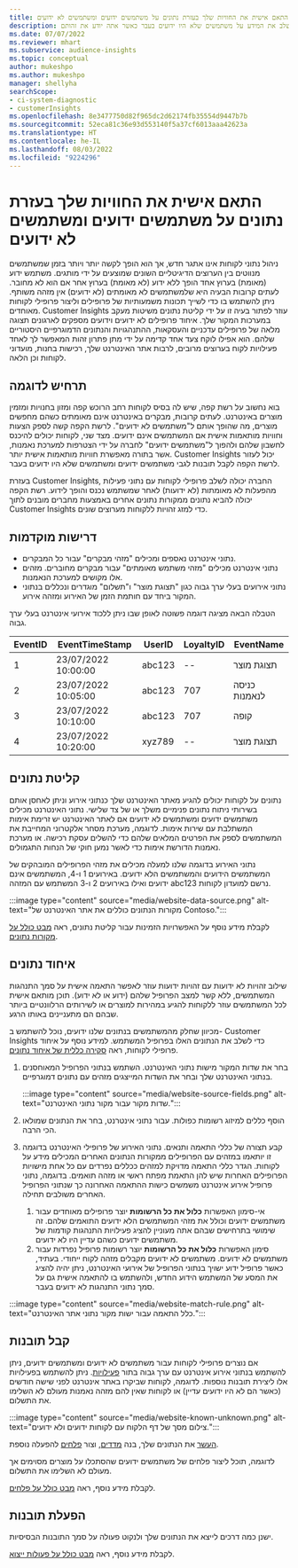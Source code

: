 ```yaml
---
title: התאם אישית את החוויות שלך בעזרת נתונים על משתמשים ידועים ומשתמשים לא ידועים
description: שלב את המידע על משתמשים שלא היו ידועים בעבר כאשר אתה יודע את זהותם.
ms.date: 07/07/2022
ms.reviewer: mhart
ms.subservice: audience-insights
ms.topic: conceptual
author: mukeshpo
ms.author: mukeshpo
manager: shellyha
searchScope:
- ci-system-diagnostic
- customerInsights
ms.openlocfilehash: 8e3477750d82f965dc2d62174fb35554d9447b7b
ms.sourcegitcommit: 52eca81c36e93d553140f5a37cf6013aaa42623a
ms.translationtype: HT
ms.contentlocale: he-IL
ms.lasthandoff: 08/03/2022
ms.locfileid: "9224296"
---
```

# <a name="personalize-your-experiences-with-data-about-known-and-unknown-users"></a>התאם אישית את החוויות שלך בעזרת נתונים על משתמשים ידועים ומשתמשים לא ידועים

ניהול נתוני לקוחות אינו אתגר חדש, אך הוא הופך לקשה יותר ויותר בזמן שמשתמשים מנווטים בין הערוצים הדיגיטליים השונים שמוצעים על ידי מותגים. משתמש ידוע (מאומת) בערוץ אחד הופך ללא ידוע (לא מאומת) בערוץ אחר אם הוא לא מחובר. לעתים קרובות הבעיה היא שלמשתמשים לא מאומתים (לא ידועים) אין מזהה משותף. ניתן להשתמש בו כדי לשייך תכונות משמעותיות של פרופילים וליצור פרופילי לקוחות מאוחדים. Customer Insights עוזר לפתור בעיה זו על ידי קליטת נתונים משיטות מעקב במערכות המקור שלך. איחוד פרופילים לא ידועים וידועים מספקים לארגונים תצוגה מלאה של פרופילים עדכניים והעסקאות, ההתנהגויות והנתונים הדמוגרפיים היסטוריים שלהם. הוא אפילו לוקח צעד אחד קדימה על ידי מתן פתרון זהות המאפשר לך לאחד פעילויות לקוח בערוצים מרובים, לרבות אתר האינטרנט שלך, רכישות בחנות, מועדוני לקוחות וכן הלאה.

## <a name="sample-scenario"></a>תרחיש לדוגמה

בוא נחשוב על רשת קפה, שיש לה בסיס לקוחות רחב הרוכש קפה ומזון בחנויות ומזמין מוצרים באינטרנט. לעתים קרובות, מבקרים באינטרנט אינם מאומתים כשהם מחפשים מוצרים, מה שהופך אותם ל"משתמשים לא ידועים". לרשת הקפה קשה לספק הצעות וחוויות מותאמות אישית אם המשתמשים אינם ידועים. מצד שני, לקוחות יכולים להיכנס לחשבון שלהם ולהפוך ל"משתמשים ידועים" לחברה על ידי הצטרפות למערכת נאמנות, אשר בתורה מאפשרת חוויות מותאמות אישית יותר. Customer Insights יכול לעזור לרשת הקפה לקבל תובנות לגבי משתמשים ידועים ומשתמשים שלא היו ידועים בעבר.

בעזרת Customer Insights, החברה יכולה לשלב פרופילי לקוחות עם נתוני פעילות מהפעלות לא מאומתות (לא ידועות) לאחר שמשתמש נכנס והופך לידוע. רשת הקפה יכולה להביא נתונים ממקורות נתונים אחרים באמצעות מחברים מובנים לתוך Customer Insights כדי למזג זהויות ללקוחות מערוצים שונים.

## <a name="prerequisites"></a>‏‫דרישות מוקדמות‬

- נתוני אינטרנט נאספים ומכילים "מזהי מבקרים" עבור כל המבקרים.
- נתוני אינטרנט מכילים "מזהי משתמש מאומתים" עבור מבקרים מחוברים. מזהים אלו מקושים למערכת הנאמנות.
- נתוני אירועים בעלי ערך גבוה כגון "תצוגת מוצר" ו"תשלום" מוגדרים ונכללים בנתוני המקור ביחד עם חותמת הזמן של האירוע ומזהה אירוע.

הטבלה הבאה מציגה דוגמה פשוטה לאופן שבו ניתן ללכוד אירועי אינטרנט בעלי ערך גבוה.

|EventID|EventTimeStamp|UserID|LoyaltyID|EventName|
|--|--|--|--|--|
|1|23/07/2022 10:00:00|abc123|--|תצוגת מוצר|
|2|23/07/2022 10:05:00|abc123|707|כניסה לנאמנות|
|3|23/07/2022 10:10:00|abc123|707|קופה|
|4|23/07/2022 10:20:00|xyz789|--|תצוגת מוצר|

## <a name="data-ingestion"></a>קליטת נתונים

נתונים על לקוחות יכולים להגיע מאתר האינטרנט שלך כנתוני אירוע וניתן לאחסן אותם בשירותי ניתוח נתונים פנימיים משלך או של צד שלישי. נתוני האינטרנט מכילים משתמשים ידועים ומשתמשים לא ידועים אם לאתר האינטרנט יש זרימת אימות המשתלבת עם שירות אימות. לדוגמה, מערכת מסחר אלקטרוני המחייבת את המשתמשים לספק את הפרטים המלאים שלהם כדי להשלים עסקת רכישה. או מערכת נאמנות הדורשת אימות כדי לאשר נמען חוקי של הנחות התגמולים.

נתוני האירוע בדוגמה שלנו למעלה מכילים את מזהי הפרופילים המובהקים של המשתמשים הידועים והמשתמשים הלא ידועים. באירועים 1 ו-4, המשתמשים אינם ידועים ואילו באירועים 2 ו-3 המשתמש עם המזהה abc123 נרשם למועדון לקוחות.

:::image type="content" source="media/website-data-source.png" alt-text="מקורות הנתונים כוללים את אתר האינטרנט של Contoso.":::

לקבלת מידע נוסף על האפשרויות הזמינות עבור קליטת נתונים, ראה [מבט כולל על מקורות נתונים](data-sources.md).

## <a name="data-unification"></a>איחוד נתונים

שילוב זהויות לא ידועות עם זהויות ידועות עוזר לאפשר התאמה אישית על סמך התנהגות המשתמשים, ללא קשר למצב הפרופיל שלהם (ידוע או לא ידוע). תוכן מותאם אישית לכל המשתמשים עוזר ללקוחות להגיע במהירות למוצרים או לשירותים הרלוונטיים ביותר שבהם הם מתעניינים באותו הרגע.

מכיוון שחלק מהמשתמשים בנתונים שלנו ידועים, נוכל להשתמש ב- Customer Insights כדי לשלב את הנתונים האלו בפרופיל המשתמש. למידע נוסף על איחוד פרופילי לקוחות, ראה [סקירה כללית של איחוד נתונים](data-unification.md).

1. בחר את שדות המקור מישות נתוני האינטרנט. השתמש בנתוני הפרופיל המאוחסנים בנתוני האינטרנט שלך ובחר את השדות המייצגים מזהים עם נתונים דמוגרפיים.

   :::image type="content" source="media/website-source-fields.png" alt-text="שדות מקור עבור מקור נתוני האינטרנט.":::

1. הוסף כללים למיזוג רשומות כפולות. עבור נתוני אינטרנט, בחר את הנתונים שמולאו הכי הרבה.

1. קבע תצורה של כללי התאמה ותנאים. נתוני האירוע של פרופילי האינטרנט בדוגמה זו יותאמו במזהים עם הפרופילים ממקורות הנתונים האחרים המכילים מידע על לקוחות. הגדר כללי התאמה מדויקת למזהים ככללים נפרדים עם כל אחת מישויות הפרופילים האחרות שיש להן התאמת מפתח ראשי או מזהה תואמים. בדוגמה, נתוני פרופיל אירוע אינטרנט משמשים כישות ההתאמה האחרונה כך שנתוני הפרופיל האחרים משולבים תחילה.
   1. אי-סימון האפשרות **כלול את כל הרשומות** יוצר פרופילים מאוחדים עבור משתמשים ידועים וכולל את מזהי המשתמשים הלא ידועים התואמים שלהם. זה שימושי בתרחישים שבהם אתה מעוניין להציג פעילויות התנהגות קודמות של משתמשים ידועים כשהם עדיין היו לא ידועים.
   1. סימון האפשרות **כלול את כל הרשומות** יוצר רשומות פרופיל נפרדות עבור משתמשים לא ידועים. משתמשים לא ידועים מקבלים מזהה לקוח ייחודי. בעתיד, כאשר פרופיל ידוע ישויך בנתוני הפרופיל של אירועי האינטרנט, ניתן יהיה להציג את המסע של המשתמש הידוע החדש, ולהשתמש בו להתאמה אישית גם על סמך נתוני התנהגות לא ידועים בעבר.

:::image type="content" source="media/website-match-rule.png" alt-text="כלל התאמה עבור ישות מקור נתוני אתר האינטרנט.":::

## <a name="get-insights"></a>קבל תובנות

אם נוצרים פרופילי לקוחות עבור משתמשים לא ידועים ומשתמשים ידועים, ניתן להשתמש בנתוני אירוע אינטרנט עם ערך גבוה בתור [פעילויות](activities.md). ניתן להשתמש בפעילויות אלו ליצירת תובנות נוספות. לדוגמה, לקוחות שביקרו באתר אינטרנט לפני שישה חודשים (כאשר הם לא היו ידועים עדיין) או לקוחות שאין להם מזהה נאמנות מעולם לא השלימו את התשלום.

:::image type="content" source="media/website-known-unknown.png" alt-text="צילום מסך של דף הלקוח עם לקוחות ידועים ולא ידועים.":::

[העשר](enrichment-hub.md) את הנתונים שלך, בנה [מדדים](measures.md), וצור [פלחים](segments.md) להפעלה נוספת.

לדוגמה, תוכל ליצור פלחים של משתמשים ידועים שהסתכלו על מוצרים מסוימים אך מעולם לא השלימו את התשלום.

לקבלת מידע נוסף, ראה [מבט כולל על פלחים](segments.md).

## <a name="activate-insights"></a>הפעלת תובנות

ישנן כמה דרכים לייצא את הנתונים שלך ולנקוט פעולה על סמך התובנות הבסיסיות.

לקבלת מידע נוסף, ראה [מבט כולל על פעולות ייצוא‬](export-destinations.md).
